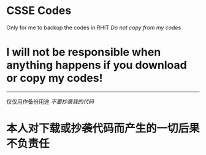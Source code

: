 # CSSE Codes
Only for me to backup the codes in RHIT
*Do not copy from my codes*
# I will not be responsible when anything happens if you download or copy my codes!
--------------------------------------------------------
仅仅用作备份用途
*不要抄袭我的代码*
# 本人对下载或抄袭代码而产生的一切后果不负责任

